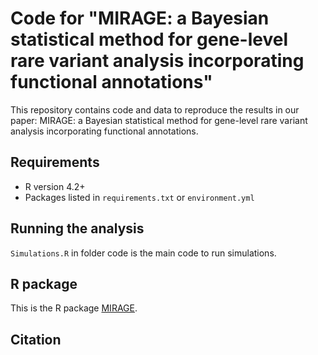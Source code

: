 # Code for "MIRAGE: a Bayesian statistical method for gene-level rare variant analysis incorporating functional annotations"

This repository contains code and data to reproduce the results in our paper:
MIRAGE: a Bayesian statistical method for gene-level rare variant analysis
incorporating functional annotations. 

## Requirements
- R version 4.2+ 
- Packages listed in `requirements.txt` or `environment.yml`

## Running the analysis

`Simulations.R` in folder code is the main code to run simulations.  

## R package 

This is the R package [MIRAGE](https://xinhe-lab.github.io/mirage/). 


## Citation
